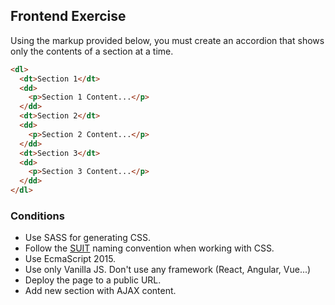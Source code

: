 ## Frontend Exercise

Using the markup provided below, you must create an accordion that shows only the contents of a section at a time.

```html
<dl>
  <dt>Section 1</dt>
  <dd>
    <p>Section 1 Content...</p>
  </dd>
  <dt>Section 2</dt>
  <dd>
    <p>Section 2 Content...</p>
  </dd>
  <dt>Section 3</dt>
  <dd>
    <p>Section 3 Content...</p>
  </dd>
</dl>
```

### Conditions
* Use SASS for generating CSS.
* Follow the [SUIT](https://suitcss.github.io/) naming convention when working with CSS.
* Use EcmaScript 2015.
* Use only Vanilla JS. Don't use any framework (React, Angular, Vue...)
* Deploy the page to a public URL.
* Add new section with AJAX content.
